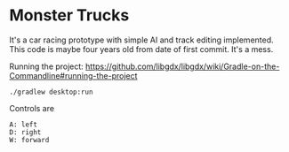# Monster Trucks

It's a car racing prototype with simple AI and track editing implemented.
This code is maybe four years old from date of first commit.  It's a mess.

Running the project:
https://github.com/libgdx/libgdx/wiki/Gradle-on-the-Commandline#running-the-project
```
./gradlew desktop:run
```

Controls are
```
A: left
D: right
W: forward
```
